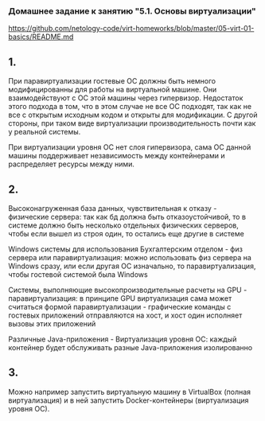 ### Домашнее задание к занятию "5.1. Основы виртуализации"

https://github.com/netology-code/virt-homeworks/blob/master/05-virt-01-basics/README.md

## 1.
При паравиртуализации гостевые ОС должны быть немного модифицированны для работы на виртуальной машине. Они взаимодействуют с ОС этой машины через гипервизор. Недостаток этого подхода в том, что в этом случае не все ОС подходят, так как не все с открытым исходным кодом и открыты для модификации. С другой стороны, при таком виде виртуализации производительность почти как у реальной системы.

При виртуализации уровня ОС нет слоя гипервизора, сама ОС данной машины поддерживает независимость между контейнерами и распределяет ресурсы между ними.



## 2.
Высоконагруженная база данных, чувствительная к отказу - физические сервера: так как бд должна быть отказоустойчивой, то в системе должно быть несколько отдельных физических серверов, чтобы если вышел из строя один, то остались еще другие в системе

Windows системы для использования Бухгалтерским отделом - физ сервера или паравиртуализация: 
можно использовать физ сервера на Windows сразу, или если другая ОС изначально, то паравиртуализация, чтобы гостевой системой была Windows

Системы, выполняющие высокопроизводительные расчеты на GPU - паравиртуализация: в принципе GPU виртуализация сама может считаться формой паравиртуализации - графические команды с гостевых приложений отправляются на хост, и хост один исполняет вызовы этих приложений

Различные Java-приложения - Виртуализация уровня ОС: каждый контейнер будет обслуживать разные Java-приложения изолированно

## 3.
Можно например запустить виртуальную машину в VirtualBox (полная виртуализация) и в ней запустить Docker-контейнеры (виртуализация уровня ОС).





